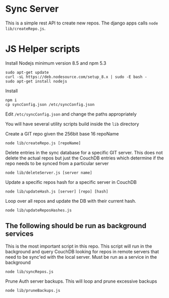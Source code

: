 # Sync Server

This is a simple rest API to create new repos. The django apps calls
`node lib/createRepo.js`. 

# JS Helper scripts

Install Nodejs minimum version 8.5 and npm 5.3

    sudo apt-get update
    curl -sL https://deb.nodesource.com/setup_8.x | sudo -E bash -
    sudo apt-get install nodejs

Install

    npm i
    cp syncConfig.json /etc/syncConfig.json

Edit `/etc/syncConfig.json` and change the paths appropriately

You will have several utility scripts build inside the `lib` directory

Create a GIT repo given the 256bit base 16 repoName

    node lib/createRepo.js [repoName]

Delete entries in the sync database for a specific GIT server. This does not delete the actual repos but just the CouchDB entries which determine if the repo needs to be synced from a particular server

    node lib/deleteServer.js [server name]

Update a specific repos hash for a specific server in CouchDB

    node lib/updateHash.js [server] [repo] [hash]

Loop over all repos and update the DB with their current hash.

    node lib/updateReposHashes.js

## The following should be run as background services

This is the most important script in this repo. This script will run in the background and query CouchDB looking for repos in remote servers that need to be sync'ed with the local server. Must be run as a service in the background

    node lib/syncRepos.js

Prune Auth server backups. This will loop and prune excessive backups

    node lib/pruneBackups.js

